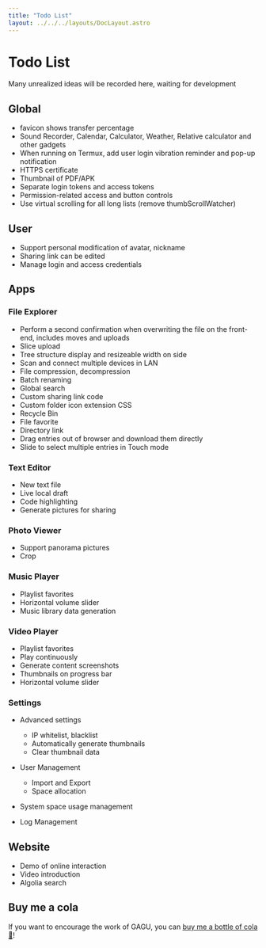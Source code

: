 ```yaml
---
title: "Todo List"
layout: ../../../layouts/DocLayout.astro
---
```


# Todo List

Many unrealized ideas will be recorded here, waiting for development

## Global

- favicon shows transfer percentage
- Sound Recorder, Calendar, Calculator, Weather, Relative calculator and other gadgets
- When running on Termux, add user login vibration reminder and pop-up notification
- HTTPS certificate
- Thumbnail of PDF/APK
- Separate login tokens and access tokens
- Permission-related access and button controls
- Use virtual scrolling for all long lists (remove thumbScrollWatcher)

## User

- Support personal modification of avatar, nickname
- Sharing link can be edited
- Manage login and access credentials

## Apps

### File Explorer

- Perform a second confirmation when overwriting the file on the front-end, includes moves and uploads
- Slice upload
- Tree structure display and resizeable width on side
- Scan and connect multiple devices in LAN
- File compression, decompression
- Batch renaming
- Global search
- Custom sharing link code
- Custom folder icon extension CSS
- Recycle Bin
- File favorite
- Directory link
- Drag entries out of browser and download them directly
- Slide to select multiple entries in Touch mode

### Text Editor

- New text file
- Live local draft
- Code highlighting
- Generate pictures for sharing

### Photo Viewer

- Support panorama pictures
- Crop

### Music Player

- Playlist favorites
- Horizontal volume slider
- Music library data generation

### Video Player

- Playlist favorites
- Play continuously
- Generate content screenshots
- Thumbnails on progress bar
- Horizontal volume slider

### Settings

- Advanced settings
   - IP whitelist, blacklist
   - Automatically generate thumbnails
   - Clear thumbnail data

- User Management
   - Import and Export
   - Space allocation

- System space usage management

- Log Management

## Website

- Demo of online interaction
- Video introduction
- Algolia search

## Buy me a cola

If you want to encourage the work of GAGU, you can [buy me a bottle of cola 🥤](https://jisuowei.com/cola?from=gagu)!
